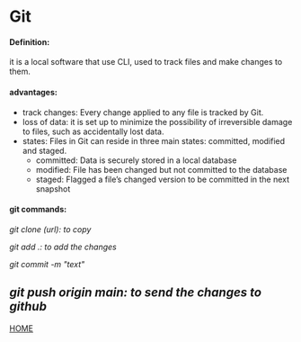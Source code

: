 # Git
#### Definition:
it is a local software that use CLI, used to track files and make changes to them.

#### advantages:
* track changes: Every change applied to any file is tracked by Git.
* loss of data: it is set up to minimize the possibility of irreversible damage to files, such as accidentally lost data. 
* states: Files in Git can reside in three main states: committed, modified and staged.
  * committed: Data is securely stored in a local database
  * modified: File has been changed but not committed to the database
  * staged: Flagged a file’s changed version to be committed in the next snapshot

#### git commands:
*git clone (url): to copy*

*git add .: to add the changes*

*git commit -m "text"*

*git push origin main: to send the changes to github*
---

[HOME](https://mohammadal1horani.github.io/reading-notes/)